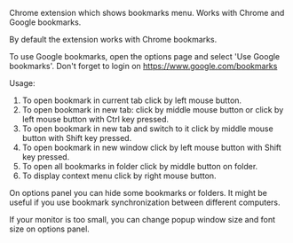 Chrome extension which shows bookmarks menu. Works with Chrome and Google bookmarks.

By default the extension works with Chrome bookmarks.

To use Google bookmarks, open the options page and select 'Use Google bookmarks'. Don't forget to login on https://www.google.com/bookmarks

Usage:
1. To open bookmark in current tab click by left mouse button.
2. To open bookmark in new tab: click by middle mouse button or click by left mouse button with Ctrl key pressed.
3. To open bookmark in new tab and switch to it click by middle mouse button with Shift key pressed.
4. To open bookmark in new window click by left mouse button with Shift key pressed.
5. To open all bookmarks in folder click by middle button on folder.
6. To display context menu click by right mouse button.

On options panel you can hide some bookmarks or folders. It might be useful if you use bookmark synchronization between different computers.

If your monitor is too small, you can change popup window size and font size on options panel.
